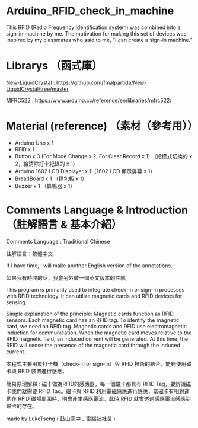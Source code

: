 # Arduino_RFID_check_in_machine

This RFID (Radio Frequency Identification system) was combined into a sign-in machine by me. The motivation for making this set of devices was inspired by my classmates who said to me, "I can create a sign-in machine."

# Librarys （函式庫）

New-LiquidCrystal : https://github.com/fmalpartida/New-LiquidCrystal/tree/master

MFRC522 : https://www.arduino.cc/reference/en/libraries/mfrc522/

# Material (reference) （素材（參考用））

- Arduino Uno x 1
- RFID x 1
- Button x 3 (For Mode Change x 2, For Clear Record x 1) （給模式切換的 x 2，給清除打卡紀錄的 x 1）
- Arduino 1602 LCD Displayer x 1（1602 LCD 顯示屏幕 x 1）
- BreadBoard x 1 （麵包板 x 1）
- Buzzer x 1 （蜂鳴器 x 1）

# Comments Language & Introduction （註解語言 & 基本介紹）

Comments Language : Traditional Chinese

註解語言：繁體中文

If I have time, I will make another English version of the annotations.

如果我有時間的話，我會另外做一個英文版本的註解。

This program is primarily used to integrate check-in or sign-in processes with RFID technology. It can utilize magnetic cards and RFID devices for sensing.

Simple explanation of the principle: Magnetic cards function as RFID sensors. Each magnetic card has an RFID tag. To identify the magnetic card, we need an RFID tag. Magnetic cards and RFID use electromagnetic induction for communication. When the magnetic card moves relative to the RFID magnetic field, an induced current will be generated. At this time, the RFID will sense the presence of the magnetic card through the induced current.

本程式主要用於打卡機（check-in or sign-in）與 RFID 技術的結合，能夠使用磁卡與 RFID 裝置進行感應。

簡易原理解釋 : 磁卡做為RFID的感應器，每一個磁卡都具有 RFID Tag，要辨識磁卡我們就需要 RFID Tag。磁卡與 RFID 利用電磁感應進行感應，當磁卡有相對運動在 RFID 磁場周圍時，則會產生感應電流，此時 RFID 就會透過感應電流感應到磁卡的存在。

made by LukeTseng ( 鼓山高中 _ 電腦社社長 ).
